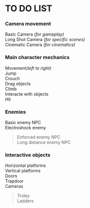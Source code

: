 # TO DO LIST 

### Camera movement
Basic Camera <i>(for gameplay)</i> <br>
Long Shot Camera <i> (for specific scenes) </i> <br>
Cinematic Camera <i>(for cinematics) </i> <br>

### Main character mechanics
Movement<i>(left to right)</i> <br>
Jump <br>
Crouch <br>
Drag objects <br>
Climb <br>
Interacte with objects <br>
Hit <br>


### Enemies

Basic enemy NPC <br>
Electroshock enemy <br>
> Enforced enemy NPC <br>
Long distance enemy NPC <br>

### Interactive objects

Horizontal platforms <br>
Vertical platforms<br>
Doors<br>
Trapdoor<br>
Cameras <br>

> Troley<br>
Ladders<br>
